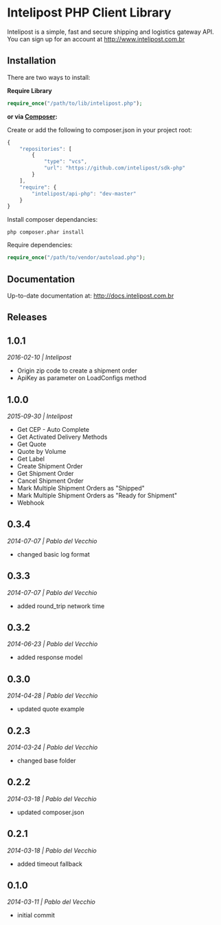 # Intelipost PHP Client Library

Intelipost is a simple, fast and secure shipping and logistics gateway API. You can sign up for an account at http://www.intelipost.com.br

Installation
------------
There are two ways to install:

 **Require Library**

```php
require_once("/path/to/lib/intelipost.php");
```

**or via [Composer](http://getcomposer.org/):**

Create or add the following to composer.json in your project root:
```javascript
{
    "repositories": [
        {
            "type": "vcs",
            "url": "https://github.com/intelipost/sdk-php"
        }
    ],
    "require": {
        "intelipost/api-php": "dev-master"
    }
}
```

Install composer dependancies:
```shell
php composer.phar install
```

Require dependencies:
```php
require_once("/path/to/vendor/autoload.php");
```

Documentation
--------------------
Up-to-date documentation at: http://docs.intelipost.com.br


Releases
--------------------
## 1.0.1
*2016-02-10 | Intelipost*

- Origin zip code to create a shipment order
- ApiKey as parameter on LoadConfigs method

## 1.0.0
*2015-09-30 | Intelipost*

- Get CEP - Auto Complete
- Get Activated Delivery Methods
- Get Quote
- Quote by Volume
- Get Label
- Create Shipment Order
- Get Shipment Order
- Cancel Shipment Order
- Mark Multiple Shipment Orders as "Shipped"
- Mark Multiple Shipment Orders as "Ready for Shipment"
- Webhook

## 0.3.4
*2014-07-07 | Pablo del Vecchio*

- changed basic log format


## 0.3.3
*2014-07-07 | Pablo del Vecchio*

- added round_trip network time


## 0.3.2
*2014-06-23 | Pablo del Vecchio*

- added response model


## 0.3.0
*2014-04-28 | Pablo del Vecchio*

- updated quote example


## 0.2.3
*2014-03-24 | Pablo del Vecchio*

- changed base folder


## 0.2.2
*2014-03-18 | Pablo del Vecchio*

- updated composer.json


## 0.2.1
*2014-03-18 | Pablo del Vecchio*

- added timeout fallback


## 0.1.0
*2014-03-11 | Pablo del Vecchio*

- initial commit
